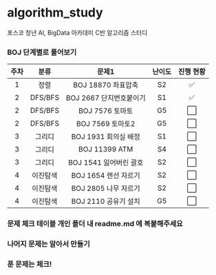 # algorithm_study
포스코 청년 AI, BigData 아카데미 C반 알고리즘 스터디
### BOJ 단계별로 풀어보기
| 주차 | 분류 | 문제1 | 난이도 |진행 현황 |  
|:---:|:---:|:---:|:---:|:---:|
| 1 | 정렬 | BOJ 18870 좌표압축 | S2 | ✅ |
| 2 | DFS/BFS | BOJ 2667 단지번호붙이기 | S1 | ✅ |
| 2 | DFS/BFS | BOJ 7576 토마토 | G5 | ⬜ |
| 2 | DFS/BFS | BOJ 7569 토마토2 | G5 | ⬜ | 
| 3 | 그리디 | BOJ 1931 회의실 배정 | S1 | ⬜ |
| 3 | 그리디 | BOJ 11399 ATM | S4 | ⬜ |
| 3 | 그리디 | BOJ 1541 잃어버린 괄호 | S2 | ⬜ |
| 4 | 이진탐색 | BOJ 1654 랜선 자르기 | S2 | ⬜ |
| 4 | 이진탐색 | BOJ 2805 나무 자르기 | S2 | ⬜ |
| 4 | 이진탐색 | BOJ 2110 공유기 설치 | G5 | ⬜ |



### 문제 체크 테이블 개인 폴더 내 readme.md 에 복붙해주세요
### 나머지 문제는 알아서 만들기
### 푼 문제는 체크!

